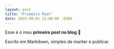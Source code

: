 ```yaml
---
layout: post
title: "Primeiro Post"
date: 2025-09-01 12:00:00 -0300
---
```


Esse é o meu **primeiro post no blog** 🚀

Escrito em Markdown, simples de manter e publicar.
